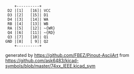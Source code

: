 

	    +----------+
	 D2 |[1]   [16]| VCC
	 D3 |[2]   [15]| D1
	 D4 |[3]   [14]| WA
	 RB |[4]   [13]| WB
	 RA |[5]   [12]| ~{WR}
	 Q4 |[6]   [11]| ~{RD}
	 Q3 |[7]   [10]| Q1
	GND |[8]   [ 9]| Q2
	    +----------+


generated by https://github.com/FBEZ/Pinout-AsciiArt from https://github.com/ask6483/kicad-symbols/blob/master/74xx_IEEE.kicad_sym
